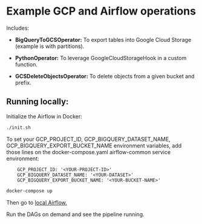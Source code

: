 # Example GCP and Airflow operations

Includes:

- **BigQueryToGCSOperator:** To export tables into Google Cloud Storage (example is with partitions).

- **PythonOperator:** To leverage GoogleCloudStorageHook in a custom function.

- **GCSDeleteObjectsOperator:** To delete objects from a given bucket and prefix.


## Running locally:

Initialize the Airflow in Docker:

```bash
./init.sh
```

To set your GCP_PROJECT_ID, GCP_BIGQUERY_DATASET_NAME, GCP_BIGQUERY_EXPORT_BUCKET_NAME environment variables, add those lines on the docker-compose.yaml airflow-common service environment:

```
    GCP_PROJECT_ID: '<YOUR-PROJECT-ID>'
    GCP_BIGQUERY_DATASET_NAME: '<YOUR-DATASET>'
    GCP_BIGQUERY_EXPORT_BUCKET_NAME: '<YOUR-BUCKET-NAME>'
```

```bash
docker-compose up
```

Then go to [local Airflow.](http://0.0.0.0:8080/)

Run the DAGs on demand and see the pipeline running.
